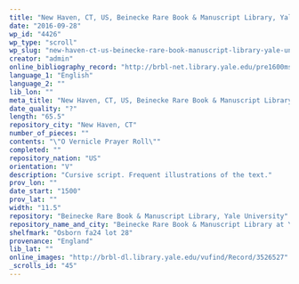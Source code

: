 ```yaml
---
title: "New Haven, CT, US, Beinecke Rare Book & Manuscript Library, Yale University, Osborn fa24 lot 28"
date: "2016-09-28"
wp_id: "4426"
wp_type: "scroll"
wp_slug: "new-haven-ct-us-beinecke-rare-book-manuscript-library-yale-university-osborn-fa24-lot-28"
creator: "admin"
online_bibliography_record: "http://brbl-net.library.yale.edu/pre1600ms/docs/pre1600.osborn.fa24.htm"
language_1: "English"
language_2: ""
lib_lon: ""
meta_title: "New Haven, CT, US, Beinecke Rare Book & Manuscript Library, Yale University, Osborn fa24 lot 28"
date_quality: "?"
length: "65.5"
repository_city: "New Haven, CT"
number_of_pieces: ""
contents: "\"O Vernicle Prayer Roll\""
completed: ""
repository_nation: "US"
orientation: "V"
description: "Cursive script. Frequent illustrations of the text."
prov_lon: ""
date_start: "1500"
prov_lat: ""
width: "11.5"
repository: "Beinecke Rare Book & Manuscript Library, Yale University"
repository_name_and_city: "Beinecke Rare Book & Manuscript Library at Yale University, New Haven CT US"
shelfmark: "Osborn fa24 lot 28"
provenance: "England"
lib_lat: ""
online_images: "http://brbl-dl.library.yale.edu/vufind/Record/3526527"
_scrolls_id: "45"
---
```



